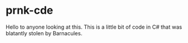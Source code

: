 # prnk-cde
Hello to anyone looking at this. This is a little bit of code in C# that was blatantly stolen by Barnacules.
